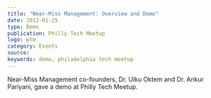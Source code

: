```yaml
---
title: "Near-Miss Management: Overview and Demo"
date: 2012-01-25
type: Demo
publication: Philly Tech Meetup
logo: ptm
category: Events
source: 
keywords: demo, philadelphia tech meetup
---
```


Near-Miss Management co-founders, Dr. Ulku Oktem and Dr. Ankur Pariyani, gave a demo at Philly Tech Meetup.
